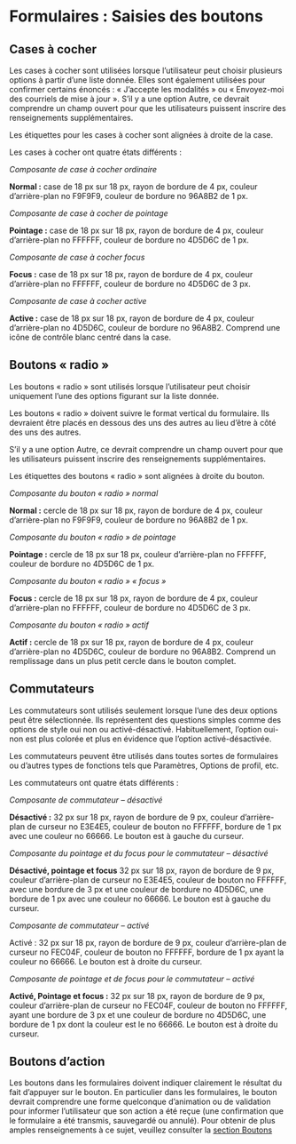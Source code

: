 # Formulaires : Saisies des boutons

## Cases à cocher

Les cases à cocher sont utilisées lorsque l’utilisateur peut choisir plusieurs options à partir d’une liste donnée. Elles sont également utilisées pour confirmer certains énoncés : « J’accepte les modalités » ou « Envoyez-moi des courriels de mise à jour ».
S’il y a une option Autre, ce devrait comprendre un champ ouvert pour que les utilisateurs puissent inscrire des renseignements supplémentaires.

Les étiquettes pour les cases à cocher sont alignées à droite de la case.

Les cases à cocher ont quatre états différents :

*Composante de case à cocher ordinaire*

**Normal :** case de 18 px sur 18 px, rayon de bordure de 4 px, couleur d’arrière-plan no F9F9F9, couleur de bordure no 96A8B2 de 1 px.

*Composante de case à cocher de pointage*

**Pointage :** case de 18 px sur 18 px, rayon de bordure de 4 px, couleur d’arrière-plan no FFFFFF, couleur de bordure no 4D5D6C de 1 px.

*Composante de case à cocher focus*

**Focus :** case de 18 px sur 18 px, rayon de bordure de 4 px, couleur d’arrière-plan no FFFFFF, couleur de bordure no 4D5D6C de 3 px.

*Composante de case à cocher active*

**Active :** case de 18 px sur 18 px, rayon de bordure de 4 px, couleur d’arrière-plan no 4D5D6C, couleur de bordure no 96A8B2. Comprend une icône de contrôle blanc centré dans la case.

## Boutons « radio »

Les boutons « radio » sont utilisés lorsque l’utilisateur peut choisir uniquement l’une des options figurant sur la liste donnée.

Les boutons « radio » doivent suivre le format vertical du formulaire. Ils devraient être placés en dessous des uns des autres au lieu d’être à côté des uns des autres.

S’il y a une option Autre, ce devrait comprendre un champ ouvert pour que les utilisateurs puissent inscrire des renseignements supplémentaires.

Les étiquettes des boutons « radio » sont alignées à droite du bouton.

*Composante du bouton « radio » normal*

**Normal :** cercle de 18 px sur 18 px, rayon de bordure de 4 px, couleur d’arrière-plan no F9F9F9, couleur de bordure no 96A8B2 de 1 px.

*Composante du bouton « radio » de pointage* 

**Pointage :** cercle de 18 px sur 18 px, couleur d’arrière-plan no FFFFFF, couleur de bordure no 4D5D6C de 1 px.

*Composante du bouton « radio » « focus »* 

**Focus :** cercle de 18 px sur 18 px, rayon de bordure de 4 px, couleur d’arrière-plan no FFFFFF, couleur de bordure no 4D5D6C de 3 px.

*Composante du bouton « radio » actif* 

**Actif :** cercle de 18 px sur 18 px, rayon de bordure de 4 px, couleur d’arrière-plan no 4D5D6C, couleur de bordure no 96A8B2. Comprend un remplissage dans un plus petit cercle dans le bouton complet.

## Commutateurs

Les commutateurs sont utilisés seulement lorsque l’une des deux options peut être sélectionnée. Ils représentent des questions simples comme des options de style oui non ou activé-désactivé. Habituellement, l’option oui-non est plus colorée et plus en évidence que l’option activé-désactivée.

Les commutateurs peuvent être utilisés dans toutes sortes de formulaires ou d’autres types de fonctions tels que Paramètres, Options de profil, etc.

Les commutateurs ont quatre états différents :

*Composante de commutateur – désactivé*

**Désactivé  :** 32 px sur 18 px, rayon de bordure de 9 px, couleur d’arrière-plan de curseur no E3E4E5, couleur de bouton no FFFFFF, bordure de 1 px avec une couleur no 66666. Le bouton est à gauche du curseur.

*Composante du pointage et du focus pour le commutateur – désactivé*

**Désactivé, pointage et focus** 
32 px sur 18 px, rayon de bordure de 9 px, couleur d’arrière-plan de curseur no E3E4E5, couleur de bouton no FFFFFF, avec une bordure de 3 px et une couleur de bordure no 4D5D6C, une bordure de 1 px avec une couleur no 66666. Le bouton est à gauche du curseur.

*Composante de commutateur – activé*

Activé  : 32 px sur 18 px, rayon de bordure de 9 px, couleur d’arrière-plan de curseur no FEC04F, couleur de bouton no FFFFFF, bordure de 1 px ayant la couleur no 66666. Le bouton est à droite du curseur.

*Composante de pointage et de focus pour le commutateur – activé*

**Activé, Pointage et focus :** 
32 px sur 18 px, rayon de bordure de 9 px, couleur d’arrière-plan de curseur no FEC04F, couleur de bouton no FFFFFF, ayant une bordure de 3 px et une couleur de bordure no 4D5D6C, une bordure de 1 px dont la couleur est le no 66666. Le bouton est à droite du curseur.

## Boutons d’action

Les boutons dans les formulaires doivent indiquer clairement le résultat du fait d’appuyer sur le bouton. En particulier dans les formulaires, le bouton devrait comprendre une forme quelconque d’animation ou de validation pour informer l’utilisateur que son action a été reçue (une confirmation que le formulaire a été transmis, sauvegardé ou annulé).
Pour obtenir de plus amples renseignements à ce sujet, veuillez consulter la [section Boutons](boutons.md)
